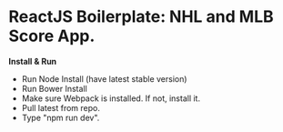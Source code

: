 # ReactJS Boilerplate: NHL and MLB Score App.

**Install & Run**
- Run Node Install (have latest stable version)
- Run Bower Install
- Make sure Webpack is installed. If not, install it.
- Pull latest from repo.
- Type "npm run dev".
